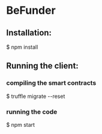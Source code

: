 # BeFunder
## Installation:
$ npm install

## Running the client:

### compiling the smart contracts
$ truffle migrate --reset

### running the code
$ npm start
